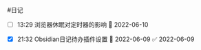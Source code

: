 #日记

- [ ] 13:29 浏览器休眠对定时器的影响 📅 2022-06-10



- [x] 21:32 Obsidian日记待办插件设置 📅 2022-06-09 ✅ 2022-06-09
